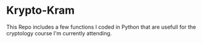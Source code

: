 # Krypto-Kram

This Repo includes a few functions I coded in Python that are usefull for the cryptology course I'm currently attending. 
